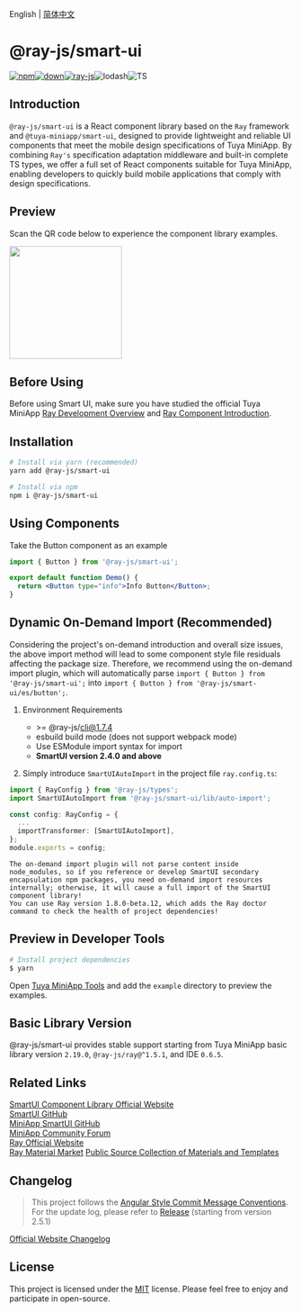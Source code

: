 English | [简体中文](./README-zh_CN.md)

# @ray-js/smart-ui

[![npm](https://img.shields.io/npm/v/@ray-js/smart-ui)![down](https://img.shields.io/npm/dt/@ray-js/smart-ui)![ray-js](https://img.shields.io/badge/maintained%20with-Ray-cc00ff.svg)](https://lerna.js.org/)![lodash](https://img.shields.io/badge/-lodash-f16728?style=flat-square&logo=lodash&labelColor=ffffff&color=f16728)![TS](https://img.shields.io/badge/TS-TypeScript-1C6FBB)


## Introduction

`@ray-js/smart-ui` is a React component library based on the `Ray` framework and `@tuya-miniapp/smart-ui`, designed to provide lightweight and reliable UI components that meet the mobile design specifications of Tuya MiniApp. By combining `Ray's` specification adaptation middleware and built-in complete TS types, we offer a full set of React components suitable for Tuya MiniApp, enabling developers to quickly build mobile applications that comply with design specifications.

## Preview

Scan the QR code below to experience the component library examples.

<img src="https://images.tuyacn.com/content-platform/hestia/1716260412b7f2ae02271.png" width="200" height="200">

## Before Using

Before using Smart UI, make sure you have studied the official Tuya MiniApp [Ray Development Overview](https://developer.tuya.com/cn/miniapp/develop/ray/guide/overview) and [Ray Component Introduction](https://developer.tuya.com/cn/miniapp/develop/ray/framework/component).

## Installation

```bash
# Install via yarn (recommended)
yarn add @ray-js/smart-ui

# Install via npm
npm i @ray-js/smart-ui
```

## Using Components

Take the Button component as an example

```jsx
import { Button } from '@ray-js/smart-ui';

export default function Demo() {
  return <Button type="info">Info Button</Button>;
}
```

## Dynamic On-Demand Import (Recommended)
Considering the project's on-demand introduction and overall size issues, the above import method will lead to some component style file residuals affecting the package size. Therefore, we recommend using the on-demand import plugin, which will automatically parse `import { Button } from '@ray-js/smart-ui';` into `import { Button } from '@ray-js/smart-ui/es/button';`.

1. Environment Requirements
   * \>= @ray-js/cli@1.7.4
   * esbuild build mode (does not support webpack mode)
   * Use ESModule import syntax for import
   * **SmartUI version 2.4.0 and above**

2. Simply introduce `SmartUIAutoImport` in the project file `ray.config.ts`:
```ts
import { RayConfig } from '@ray-js/types';
import SmartUIAutoImport from '@ray-js/smart-ui/lib/auto-import';

const config: RayConfig = {
  ...
  importTransformer: [SmartUIAutoImport],
};
module.exports = config;
```

```!warning: 注意
The on-demand import plugin will not parse content inside node_modules, so if you reference or develop SmartUI secondary encapsulation npm packages, you need on-demand import resources internally; otherwise, it will cause a full import of the SmartUI component library!
You can use Ray version 1.8.0-beta.12, which adds the Ray doctor command to check the health of project dependencies!
```

## Preview in Developer Tools

```bash
# Install project dependencies
$ yarn
```

Open [Tuya MiniApp Tools](https://developer.tuya.com/cn/miniapp/devtools/tools) and add the `example` directory to preview the examples.

## Basic Library Version

@ray-js/smart-ui provides stable support starting from Tuya MiniApp basic library version `2.19.0`, `@ray-js/ray@^1.5.1`, and IDE `0.6.5`.

## Related Links

[SmartUI Component Library Official Website](https://developer.tuya.com/material/smartui?comId=help-getting-started&lang=en)  
[SmartUI GitHub](https://github.com/Tuya-Community/ray-smart-ui)  
[MiniApp SmartUI GitHub](https://github.com/Tuya-Community/miniapp-smart-ui)  
[MiniApp Community Forum](https://www.tuyaos.com/viewforum.php?f=37)   
[Ray Official Website](https://developer.tuya.com/en/miniapp)  
[Ray Material Market](https://developer.tuya.com/material/library_oHEKLjj0?lang=en) 
[Public Source Collection of Materials and Templates](https://github.com/Tuya-Community/tuya-ray-materials) 

## Changelog

> This project follows the [Angular Style Commit Message Conventions](https://gist.github.com/stephenparish/9941e89d80e2bc58a153). For the update log, please refer to [Release](https://github.com/Tuya-Community/ray-smart-ui/releases) (starting from version 2.5.1)

[Official Website Changelog](https://developer.tuya.com/material/smartui?comId=help-changelog)


## License

This project is licensed under the [MIT](https://en.wikipedia.org/wiki/MIT_License) license. Please feel free to enjoy and participate in open-source.
